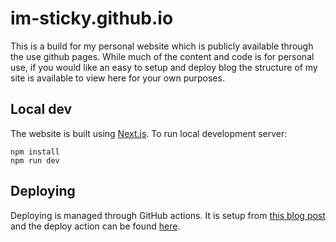 # im-sticky.github.io

This is a build for my personal website which is publicly available through the use github pages. While much of the content and code is for personal use, if you would like an easy to setup and deploy blog the structure of my site is available to view here for your own purposes.

## Local dev

The website is built using [Next.js](https://nextjs.org/). To run local development server:

```
npm install
npm run dev
```

## Deploying

Deploying is managed through GitHub actions. It is setup from [this blog post](https://gregrickaby.blog/article/nextjs-github-pages) and the deploy action can be found [here](/.github/workflows/deploy.yml).
